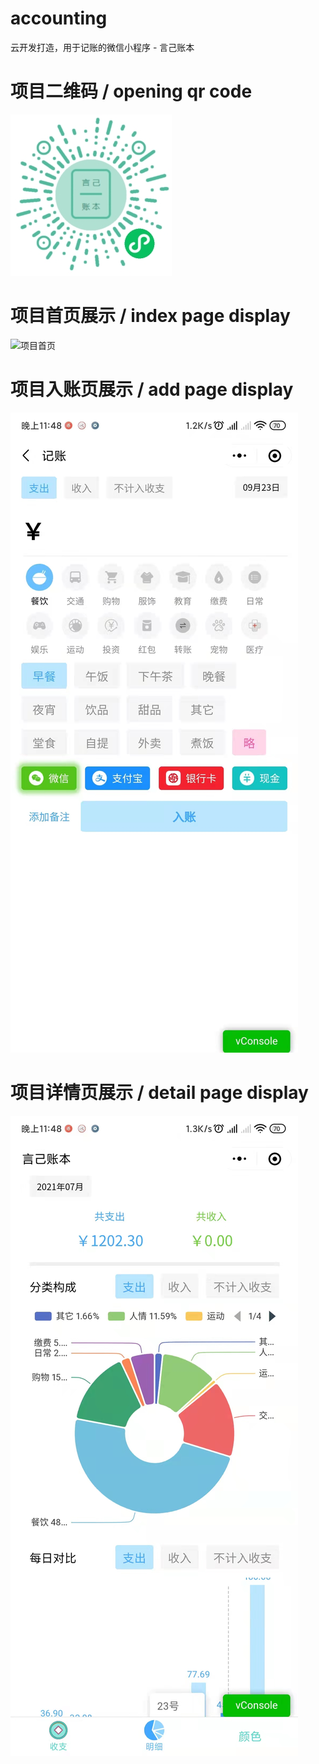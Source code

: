 # accounting
云开发打造，用于记账的微信小程序 - 言己账本

# 项目二维码 / opening qr code
![启动二维码](./mdImg/open-qrcode.jpg)

# 项目首页展示 / index page display
![项目首页](https://github.com/WellFine/accounting/blob/master/mdImg/index-page.jpg)

# 项目入账页展示 / add page display
![项目首页](./mdImg/add-page.jpg)

# 项目详情页展示 / detail page display
![项目首页](./mdImg/detail-page.jpg)
